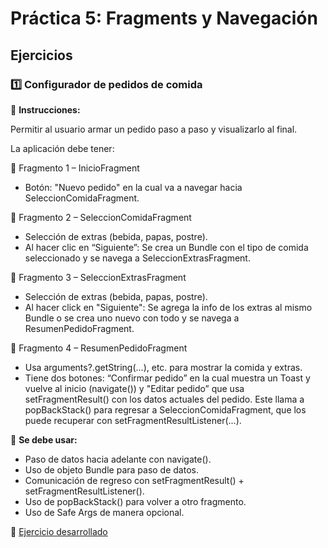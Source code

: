 # Práctica 5: Fragments y Navegación

## Ejercicios  

### 1️⃣ Configurador de pedidos de comida

📌 **Instrucciones:**

Permitir al usuario armar un pedido paso a paso y visualizarlo al final.


La aplicación debe tener:


🧩 Fragmento 1 – InicioFragment
- Botón: "Nuevo pedido" en la cual va a navegar hacia SeleccionComidaFragment.

🧩 Fragmento 2 – SeleccionComidaFragment
- Selección de extras (bebida, papas, postre).
- Al hacer clic en “Siguiente”: Se crea un Bundle con el tipo de comida seleccionado y se navega a SeleccionExtrasFragment.

🧩 Fragmento 3 – SeleccionExtrasFragment
- Selección de extras (bebida, papas, postre).
- Al hacer click en "Siguiente": Se agrega la info de los extras al mismo Bundle o se crea uno nuevo con todo y se navega a ResumenPedidoFragment.

🧩 Fragmento 4 – ResumenPedidoFragment
- Usa arguments?.getString(...), etc. para mostrar la comida y extras.
- Tiene dos botones: “Confirmar pedido” en la cual muestra un Toast y vuelve al inicio (navigate()) y "Editar pedido” que usa setFragmentResult() con los datos actuales del pedido. Este llama a popBackStack() para regresar a SeleccionComidaFragment, que los puede recuperar con setFragmentResultListener(...).

📍 **Se debe usar:**
- Paso de datos hacia adelante con navigate().
- Uso de objeto Bundle para paso de datos.
- Comunicación de regreso con setFragmentResult() + setFragmentResultListener().
- Uso de popBackStack() para volver a otro fragmento.
- Uso de Safe Args de manera opcional.

🔗 [Ejercicio desarrollado](https://github.com/RodrigoStranger/dispositivos-moviles-25-1/tree/main/Practica%205%20-%20Fragments%20y%20Navegacion/Configuradordepedidosdecomida)